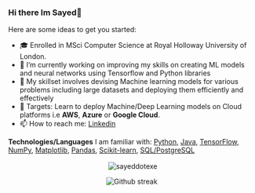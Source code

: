 ### Hi there Im Sayed👋



Here are some ideas to get you started:
- 🎓 Enrolled in MSci Computer Science at Royal Holloway University of London.
- 🔭 I’m currently working on improving my skills on creating ML models and neural networks using Tensorflow and Python libraries
- 🌱 My skillset involves devising Machine learning models for various problems including large datasets and deploying them efficiently and effectively
- 🎯 Targets: Learn to deploy Machine/Deep Learning models on Cloud platforms i.e **AWS**, **Azure** or **Google Cloud**.
- 📫 How to reach me: [Linkedin](https://www.linkedin.com/in/sayed-ismail-ahmed-424469166/)

**Technologies/Languages** I am familiar with: [Python](https://www.python.org/), [Java](https://www.java.com/en/), [TensorFlow](https://www.tensorflow.org/), [NumPy](https://numpy.org/), [Matplotlib](https://matplotlib.org/), [Pandas](https://pandas.pydata.org/), [Scikit-learn](https://scikit-learn.org/stable/), [SQL/PostgreSQL](https://www.postgresql.org/)


<div align="center">
<p>&nbsp;<img align="center" src="https://github-readme-stats.vercel.app/api?username=sayeddotexe&show_icons=true&locale=en&theme=github_dark&hide_border=false" alt="sayeddotexe" /></p>
</div>

<div align="center">
<p>
<img src="https://github-readme-stats.vercel.app/api/top-langs/?username=sayeddotexe&theme=github_dark&hide_border=false" alt="Github streak" />
</p>
</div>

